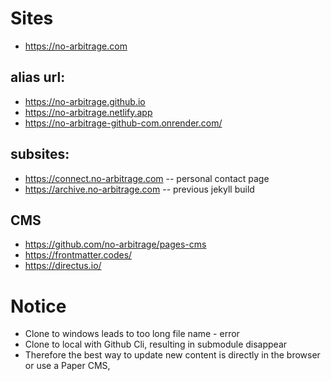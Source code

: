 # Sites
- https://no-arbitrage.com

## alias url:
- https://no-arbitrage.github.io
- https://no-arbitrage.netlify.app
- https://no-arbitrage-github-com.onrender.com/

## subsites:
- https://connect.no-arbitrage.com -- personal contact page
- https://archive.no-arbitrage.com -- previous jekyll build


## CMS
- https://github.com/no-arbitrage/pages-cms
- https://frontmatter.codes/
- https://directus.io/

# Notice
- Clone to windows leads to too long file name - error
- Clone to local with Github Cli, resulting in submodule disappear
- Therefore the best way to update new content is directly in the browser or use a Paper CMS,
